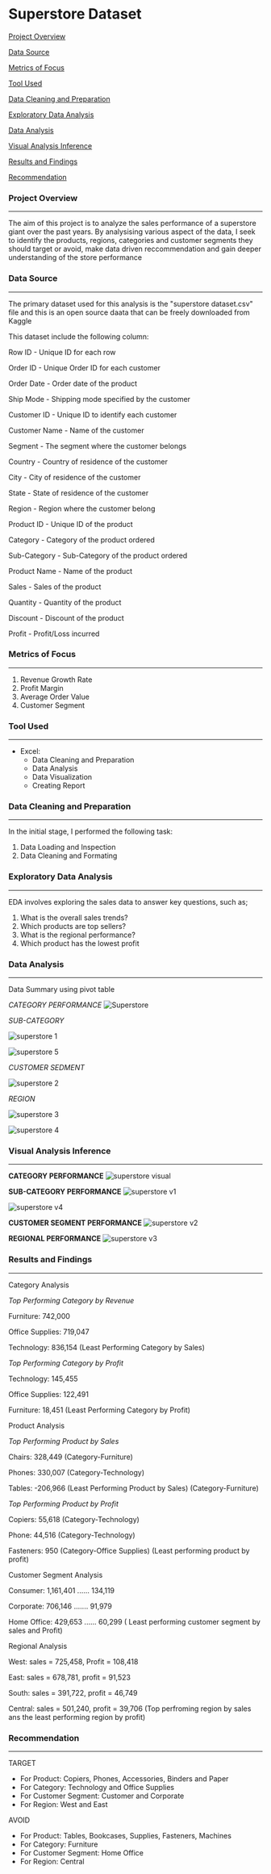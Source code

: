 # Superstore Dataset

[Project Overview](#project-overview)

[Data Source](#data-source)

[Metrics of Focus](#metrics-of-focus)

[Tool Used](#tool-used)

[Data Cleaning and Preparation](#data-cleaning-and-preparation)

[Exploratory Data Analysis](#exploratory-data-analysis)

[Data Analysis](#data-analysis)

[Visual Analysis Inference](#visual-analysis-inference)

[Results and Findings](#results-and-findings)

[Recommendation](#recommendation)


### Project Overview
----------------------------------------------------------------------------------------
The aim of this project is to analyze the  sales performance of a superstore giant over the past years. By analysising various aspect of the data, I seek to identify the products, regions, categories and customer segments they should target or avoid, make data driven reccommendation and gain deeper understanding of the store performance


### Data Source
-------------------------------------------------------------------------------------
The primary dataset used for this analysis is the "superstore dataset.csv" file and this is an open source daata that can be freely downloaded from Kaggle

This dataset include the following column:

Row ID - Unique ID for each row

Order ID - Unique Order ID for each customer

Order Date - Order date of the product

Ship Mode - Shipping mode specified by the customer

Customer ID - Unique ID to identify each customer

Customer Name - Name of the customer

Segment - The segment where the customer belongs

Country - Country of residence of the customer

City - City of residence of the customer

State - State of residence of the customer

Region - Region where the customer belong

Product ID - Unique ID of the product

Category - Category of the product ordered

Sub-Category - Sub-Category of the product ordered

Product Name - Name of the product

Sales - Sales of the product

Quantity - Quantity of the product

Discount - Discount of the product

Profit - Profit/Loss incurred


### Metrics of Focus
------------------------------------------------------------------------------------

1. Revenue Growth Rate
2. Profit Margin
3. Average Order Value
4. Customer Segment


### Tool Used
----------------------------------------------------------------------------

- Excel: 
  - Data Cleaning and Preparation
  - Data Analysis
  - Data Visualization
  - Creating Report


### Data Cleaning and Preparation
----------------------------------------------------------------------------

In the initial stage, I performed the following task:
1. Data Loading and Inspection
2. Data Cleaning and Formating


### Exploratory Data Analysis
--------------------------------------------------------------------------

EDA involves exploring the sales data to answer key questions, such as;
  1. What is the overall sales trends?
  2. Which products are top sellers?
  3. What is the regional performance?
  4. Which product has the lowest profit

### Data Analysis
------------------------------------------------------------------------

Data Summary using pivot table

*CATEGORY PERFORMANCE*
![Superstore](https://github.com/user-attachments/assets/1263b5b9-58a7-471a-aa0d-0115f4617104)

*SUB-CATEGORY*

![superstore 1](https://github.com/user-attachments/assets/28f46bb3-26cf-454d-9930-022a889e77c9)

![superstore 5](https://github.com/user-attachments/assets/7a519b27-a1e9-4514-937a-200165850014)

*CUSTOMER SEDMENT*

![superstore 2](https://github.com/user-attachments/assets/8d0f98de-ceaf-40c4-807d-0d4dfc362ebd)

*REGION*

![superstore 3](https://github.com/user-attachments/assets/540dfcfa-9fdb-4e21-ae41-7e14b4b16e16)

![superstore 4](https://github.com/user-attachments/assets/60b20b87-feed-4b21-a7f2-330d23ed8b23)

### Visual Analysis Inference 
------------------------------------------------------------------------

**CATEGORY PERFORMANCE**
![superstore visual](https://github.com/user-attachments/assets/fc62d873-0b39-4b5b-b7da-2e5d86a8a598)

**SUB-CATEGORY PERFORMANCE**
![superstore v1](https://github.com/user-attachments/assets/60bd25e8-b4f3-4873-b31f-5903352cbdb1)

![superstore v4](https://github.com/user-attachments/assets/9fdb4717-d256-4955-a20c-92d77c447c49)

**CUSTOMER SEGMENT PERFORMANCE**
![superstore v2](https://github.com/user-attachments/assets/3d3c9239-259b-4f46-9e71-e37d09de7cb6)

**REGIONAL PERFORMANCE**
![superstore v3](https://github.com/user-attachments/assets/7ac691e0-7707-4aff-a479-f5492b909f0b)




### Results and Findings
---------------------------------------------------------------------------------

Category Analysis

*Top Performing Category by Revenue*

Furniture: 742,000

Office Supplies: 719,047

Technology: 836,154  (Least Performing Category by Sales)

*Top Performing Category by Profit*

Technology: 145,455

Office Supplies: 122,491

Furniture: 18,451  (Least Performing Category by Profit)

Product Analysis

*Top Performing Product by Sales*

Chairs: 328,449  (Category-Furniture)

Phones: 330,007  (Category-Technology)

Tables: -206,966 (Least Performing Product by Sales) (Category-Furniture)

*Top Performing Product by Profit*

Copiers: 55,618 (Category-Technology)

Phone: 44,516   (Category-Technology)

Fasteners: 950 (Category-Office Supplies) (Least performing product by profit)

Customer Segment Analysis

Consumer: 1,161,401 ...... 134,119

Corporate: 706,146 ....... 91,979

Home Office: 429,653 ...... 60,299 ( Least performing customer segment by sales and Profit)

Regional Analysis

West: sales = 725,458, Profit = 108,418

East: sales = 678,781, profit = 91,523

South: sales = 391,722, profit = 46,749

Central: sales = 501,240, profit = 39,706 (Top perfroming region by sales ans the least performing region by profit)



### Recommendation
-----------------------------------------------------------------------

TARGET
- For Product: Copiers, Phones, Accessories, Binders and Paper
- For Category: Technology and Office Supplies
- For Customer Segment: Customer and Corporate
- For Region: West and East


AVOID
- For Product: Tables, Bookcases, Supplies, Fasteners, Machines
- For Category: Furniture
- For Customer Segment: Home Office
- For Region: Central



